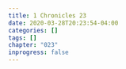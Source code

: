 ```yaml
---
title: 1 Chronicles 23
date: 2020-03-28T20:23:54-04:00
categories: []
tags: []
chapter: "023"
inprogress: false
---
```


